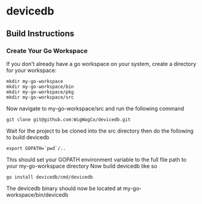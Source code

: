 # devicedb
## Build Instructions
### Create Your Go Workspace
If you don't already have a go workspace on your system, create a directory for your workspace:
```
mkdir my-go-workspace
mkdir my-go-workspace/bin
mkdir my-go-workspace/pkg
mkdir my-go-workspace/src
```
Now navigate to my-go-workspace/src and run the following command
```
git clone git@github.com:WigWagCo/devicedb.git
```
Wait for the project to be cloned into the src directory then do the following to build devicedb
```
export GOPATH=`pwd`/..
```
This should set your GOPATH environment variable to the full file path to your my-go-workspace directory
Now build devicedb like so
```
go install devicedb/cmd/devicedb
```
The devicedb binary should now be located at my-go-workspace/bin/devicedb
